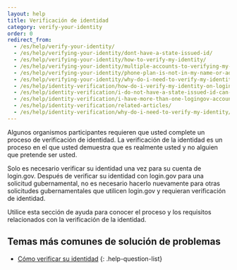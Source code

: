 ```yaml
---
layout: help
title: Verificación de identidad
category: verify-your-identity
order: 0
redirect_from:
  - /es/help/verify-your-identity/
  - /es/help/verifying-your-identity/dont-have-a-state-issued-id/
  - /es/help/verifying-your-identity/how-to-verify-my-identity/
  - /es/help/verifying-your-identity/multiple-accounts-to-verifying-my-identity-for/
  - /es/help/verifying-your-identity/phone-plan-is-not-in-my-name-or-address/
  - /es/help/verifying-your-identity/why-do-i-need-to-verify-my-identity/
  - /es/help/identity-verification/how-do-i-verify-my-identity-on-logingov/
  - /es/help/identity-verification/i-do-not-have-a-state-issued-id-can-i-still-verify-my-identity/
  - /es/help/identity-verification/i-have-more-than-one-logingov-account-can-I-verify-my-identity-for-all-of-them/
  - /es/help/identity-verification/related-articles/
  - /es/help/identity-verification/why-do-i-need-to-verify-my-identity/
---
```


Algunos organismos participantes requieren que usted complete un proceso de verificación de identidad. La verificación de la identidad es un proceso en el que usted demuestra que es realmente usted y no alguien que pretende ser usted.

Solo es necesario verificar su identidad una vez para su cuenta de login.gov. Después de verificar su identidad con login.gov para una solicitud gubernamental, no es necesario hacerlo nuevamente para otras solicitudes gubernamentales que utilicen login.gov y requieran verificación de identidad.

Utilice esta sección de ayuda para conocer el proceso y los requisitos relacionados con la verificación de la identidad.

## Temas más comunes de solución de problemas

* [Cómo verificar su identidad](site.baseurl/help/verify-your-identity/how-to-verify-your-identity/)
{: .help-question-list}
